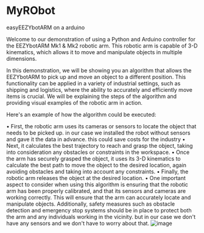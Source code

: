 # MyRObot
 easyEEZYbotARM on a arduino 
 
 
 Welcome to our demonstration of using a Python and Arduino controller for the EEZYbotARM Mk1 & Mk2 robotic arm. This robotic arm is capable of 3-D kinematics, which allows it to move and manipulate objects in multiple dimensions.

In this demonstration, we will be showing you an algorithm that allows the EEZYbotARM to pick up and move an object to a different position. This functionality can be applied in a variety of industrial settings, such as shipping and logistics, where the ability to accurately and efficiently move items is crucial. We will be explaining the steps of the algorithm and providing visual examples of the robotic arm in action.

Here's an example of how the algorithm could be executed:

•	First, the robotic arm uses its cameras or sensors to locate the object that needs to be picked up. in our case we installed the robot without sensors and gave it the data in advance. this could save costs for the industry 
•	Next, it calculates the best trajectory to reach and grasp the object, taking into consideration any obstacles or constraints in the workspace.
•	Once the arm has securely grasped the object, it uses its 3-D kinematics to calculate the best path to move the object to the desired location, again avoiding obstacles and taking into account any constraints.
•	Finally, the robotic arm releases the object at the desired location.
•	One important aspect to consider when using this algorithm is ensuring that the robotic arm has been properly calibrated, and that its sensors and cameras are working correctly. This will ensure that the arm can accurately locate and manipulate objects. Additionally, safety measures such as obstacle detection and emergency stop systems should be in place to protect both the arm and any individuals working in the vicinity. but in our case we don't have any sensors and we don't have to worry about that.
![image](https://user-images.githubusercontent.com/62215642/215599792-e2dc28de-d97b-432c-8001-40b61b47e9df.png)

 
